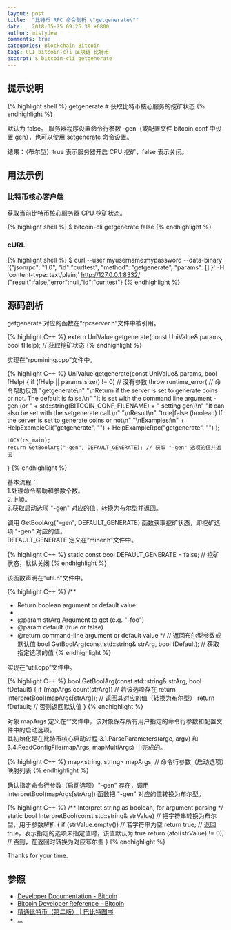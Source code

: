 ```yaml
---
layout: post
title:  "比特币 RPC 命令剖析 \"getgenerate\""
date:   2018-05-25 09:25:39 +0800
author: mistydew
comments: true
categories: Blockchain Bitcoin
tags: CLI bitcoin-cli 区块链 比特币
excerpt: $ bitcoin-cli getgenerate
---
```

## 提示说明

{% highlight shell %}
getgenerate # 获取比特币核心服务的挖矿状态
{% endhighlight %}

默认为 false。
服务器程序设置命令行参数 -gen（或配置文件 bitcoin.conf 中设置 gen），也可以使用 [setgenerate](/blog/2018/05/bitcoin-rpc-command-setgenerate.html) 命令设置。

结果：（布尔型）true 表示服务器开启 CPU 挖矿，false 表示关闭。

## 用法示例

### 比特币核心客户端

获取当前比特币核心服务器 CPU 挖矿状态。

{% highlight shell %}
$ bitcoin-cli getgenerate
false
{% endhighlight %}

### cURL

{% highlight shell %}
$ curl --user myusername:mypassword --data-binary '{"jsonrpc": "1.0", "id":"curltest", "method": "getgenerate", "params": [] }' -H 'content-type: text/plain;' http://127.0.0.1:8332/
{"result":false,"error":null,"id":"curltest"}
{% endhighlight %}

## 源码剖析
getgenerate 对应的函数在“rpcserver.h”文件中被引用。

{% highlight C++ %}
extern UniValue getgenerate(const UniValue& params, bool fHelp); // 获取挖矿状态
{% endhighlight %}

实现在“rpcmining.cpp”文件中。

{% highlight C++ %}
UniValue getgenerate(const UniValue& params, bool fHelp)
{
    if (fHelp || params.size() != 0) // 没有参数
        throw runtime_error( // 命令帮助反馈
            "getgenerate\n"
            "\nReturn if the server is set to generate coins or not. The default is false.\n"
            "It is set with the command line argument -gen (or " + std::string(BITCOIN_CONF_FILENAME) + " setting gen)\n"
            "It can also be set with the setgenerate call.\n"
            "\nResult\n"
            "true|false      (boolean) If the server is set to generate coins or not\n"
            "\nExamples:\n"
            + HelpExampleCli("getgenerate", "")
            + HelpExampleRpc("getgenerate", "")
        );

    LOCK(cs_main);
    return GetBoolArg("-gen", DEFAULT_GENERATE); // 获取 "-gen" 选项的值并返回
}
{% endhighlight %}

基本流程：<br>
1.处理命令帮助和参数个数。<br>
2.上锁。<br>
3.获取启动选项 "-gen" 对应的值，转换为布尔型并返回。

调用 GetBoolArg("-gen", DEFAULT_GENERATE) 函数获取挖矿状态，即挖矿选项 "-gen" 对应的值。<br>
DEFAULT_GENERATE 定义在“miner.h”文件中。

{% highlight C++ %}
static const bool DEFAULT_GENERATE = false; // 挖矿状态，默认关闭
{% endhighlight %}

该函数声明在“util.h”文件中。

{% highlight C++ %}
/**
 * Return boolean argument or default value
 *
 * @param strArg Argument to get (e.g. "-foo")
 * @param default (true or false)
 * @return command-line argument or default value
 */ // 返回布尔型参数或默认值
bool GetBoolArg(const std::string& strArg, bool fDefault); // 获取指定选项的值
{% endhighlight %}

实现在“util.cpp”文件中。

{% highlight C++ %}
bool GetBoolArg(const std::string& strArg, bool fDefault)
{
    if (mapArgs.count(strArg)) // 若该选项存在
        return InterpretBool(mapArgs[strArg]); // 返回其对应的值（转换为布尔型）
    return fDefault; // 否则返回默认值
}
{% endhighlight %}

对象 mapArgs 定义在“”文件中，该对象保存所有用户指定的命令行参数和配置文件中的启动选项。<br>
其初始化是在比特币核心启动过程 3.1.ParseParameters(argc, argv) 和 3.4.ReadConfigFile(mapArgs, mapMultiArgs) 中完成的。

{% highlight C++ %}
map<string, string> mapArgs; // 命令行参数（启动选项）映射列表
{% endhighlight %}

确认指定命令行参数（启动选项）"-gen" 存在，调用 InterpretBool(mapArgs[strArg]) 函数把 "-gen" 对应的值转换为布尔型。

{% highlight C++ %}
/** Interpret string as boolean, for argument parsing */
static bool InterpretBool(const std::string& strValue) // 把字符串转换为布尔型，用于参数解析
{
    if (strValue.empty()) // 若字符串为空
        return true; // 返回 true，表示指定的选项未指定值时，该值默认为 true
    return (atoi(strValue) != 0); // 否则，在返回时转换为对应布尔型
}
{% endhighlight %}

Thanks for your time.

## 参照
* [Developer Documentation - Bitcoin](https://bitcoin.org/en/developer-documentation)
* [Bitcoin Developer Reference - Bitcoin](https://bitcoin.org/en/developer-reference#getgenerate)
* [精通比特币（第二版） \| 巴比特图书](http://book.8btc.com/masterbitcoin2cn)
* [...](https://github.com/mistydew/blockchain)
